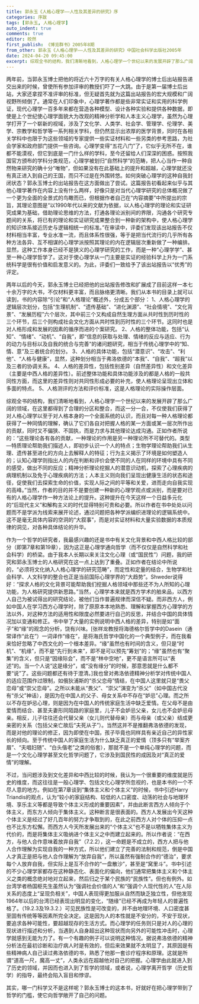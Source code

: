 ```yaml
---
title: 郭永玉《人格心理学——人性及其差异的研究》序
categories: 序跋
tags: [郭永玉, 人格心理学]
auto_indent: true
comments: true
editor: 皎然
first_publish: 《博览群书》2005年8期
from_other: 郭永玉《人格心理学——人性及其差异的研究》中国社会科学出版社2005年
date: 2024-04-20 09:45:00
excerpt: 综观全书的结构，我们清晰地看到，人格心理学一个世纪以来的发展开辟了那么广阔的领域，在这里都得到了合理的分区和整合，而这一分一合，不仅使我们获得了对人格心理学以至于对人格本身的一个全面系统的认识，而且对每一种人格理论都获得了一种同情的理解，确认了它们各自对把握人格的某一方面或某一层次所作出的贡献，同时又不偏狭、不固执，而是力求与其他理论达成沟通。正如作者所说的：“这些理论各有各的贡献，一种理论的作用是另一种理论所不可替代的。类型—特质理论帮助我们描述人，即初步认识一个人的特点；生物学理论帮助我们从生理、遗传甚至进化的方向上去解释人的特征；行为主义揭示了环境是如何塑造人的；认知心理学则指出人的内在判断和评价会使不同的人在同样的环境中具有不同的感受，做出不同的反应；精神分析理论挖掘人的潜意识动机，探索了心理疾病的病理机制以及免于心理疾病的方法；人本主义则向我们呈现出健康生活的状态和途径，促使我们去探索生命的价值，实现人际之间的平等和关爱，进而走向自我实现的高峰。”当然，作者的目的并不是要创建一种新的心理学观点或派别，而是要对已有的人格心理学作一种方法论上的提升。这种提升在今天这样一个日益多元化的“后现代主义”和解构主义的时代显得特别可贵和必要。所以作者在书中处处以问题而不是学派为线索来展开论述，通过问题把各种学派编织进理论的逻辑系统中。这不是毫无具体内容的空洞的“大叙事”，而是对实证材料和大量实验数据的本质规律的洞见，对各种具体结论的升华。
---
```

两年前，当郭永玉博士把他的将近六十万字的有关人格心理学的博士后出站报告递交出来的时候，曾使所有参加评审的教授们吓了一大跳。由于是第一届博士后出站，大家还拿捏不准评审的标准，但无疑首先就为这篇出站报告的宏大规模和广阔视野所倾倒了。通常在人们印象中，心理学著作都是些非常实证和实用的科学例证，现代心理学一百多年来都在营造各种模型、设计各种实验和提供各种数据，即使是上个世纪使心理学面貌大为改观的精神分析学和人本主义心理学，虽然为心理学打开了一个崭新的视域，涉及了文化学、人类学、社会学、管理学、伦理学、美学、宗教学和哲学等一系列相关学科，但仍然显示出浓厚的医学背景，同时在各相关学科中也限于为这些领域的专家提供一些实证材料和一些另类的参考思路，为社会学家和政府部门提供一些咨询。心理学变得“五花八门”了，它似乎无所不在，谁都不能漠视，但它到底是一门什么样的学科，至今还留给人们深深的困惑。按照我国官方颁布的学科分类规范，心理学被划归“自然科学”的范畴，把人心当作一种自然物来研究的确十分“唯物”，但如果没有在此基础上的提升和超越，心理学就还没有真正进入到自己的王国，而只不过是在外围转悠。如何突破心理学的这种自我封闭状态？郭永玉博士的出站报告在这方面做出了尝试。这篇报告初看起来似乎与其他心理学著作在内容上没有什么两样，好像只是对当代心理学研究的总体概况做了一个更为全面的全景式的鸟瞰而已，但根据作者自己在“内容摘要”中所提出的宗旨，其理论意图是“以1990年代以来的文献为依据，以人格心理学的理论和实证研究成果为基础，借助理论思维的方法，打通各理论派别间的界限，沟通各个研究专题间的关系，将已有的理论和实证研究成果整合到一种新的架构中，使人格心理学的知识体系接近历史与逻辑相统一的标准。”在审读中，评委们发现该出站报告不仅材料相当丰富，专业水准一流，而且体系性很强，等于是把当代流行的几乎所有各种方法各异、互不相谋的心理学派按照其理论的内在逻辑层次重新做了一种编排。显然，这种工作本身已经不是狭义的心理学研究的工作，而是一种“心理学学”、甚至一种心理学哲学了。这对于使心理学从一门主要是实证的经验科学上升为一门系统科学是很有价值和启发意义的。为此，评委们一致给予了该出站报告以“优秀”的评定。

两年以后的今天，郭永玉博士已经把他的出站报告修改和扩展成了目前这样一本七十余万字的大书，不仅材料更丰富，而且脉络更清晰。我们从本书的目录上就可以读到，书的内容除“引论”和“人格理论”概述外，分成五个部分：
1、人格心理学的逻辑层次划分，包括“生理机制”、“遗传基础”、“进化渊源”、“社会情境”、“文化背景”、“发展历程”六个层次，其中前三个又构成自然生理方面从共时性到历时性的三个环节，后三个则构成社会文化方面从共时性到历时性的三个环节。这同时也是对人格形成和发展的因素的循序而进的个案研究。
2、人格的整体功能，包括“认知”、“情绪”、“动机”、“自我”，即“信息的获取与处理、情绪的反应与适应、行为的动力与目标以及自我的统合与完善”的诸问题研究，相当于传统心理学中的“知、情、意”及三者统合的划分。
3、人格的具体功能，包括“潜意识”、“攻击”、“利他”、“人格与健康”，显然，这种划分相当于弗洛依德的“本我”、“自我”、“超我”以及三者的协调关系。
4、人格的差异性，包括性别差异（自然差异性）和文化差异（主要是中西人格的差异性）。前述整体功能和具体功能涉及的都是人格的一般共同性方面，而这里的差异性则对共同性形成必要的补充，使人格理论呈现出立体和多面的特点。
5、人格测评的方法和评价标准，这是人格理论的实际操作层面。

综观全书的结构，我们清晰地看到，人格心理学一个世纪以来的发展开辟了那么广阔的领域，在这里都得到了合理的分区和整合，而这一分一合，不仅使我们获得了对人格心理学以至于对人格本身的一个全面系统的认识，而且对每一种人格理论都获得了一种同情的理解，确认了它们各自对把握人格的某一方面或某一层次所作出的贡献，同时又不偏狭、不固执，而是力求与其他理论达成沟通。正如作者所说的：“这些理论各有各的贡献，一种理论的作用是另一种理论所不可替代的。类型—特质理论帮助我们描述人，即初步认识一个人的特点；生物学理论帮助我们从生理、遗传甚至进化的方向上去解释人的特征；行为主义揭示了环境是如何塑造人的；认知心理学则指出人的内在判断和评价会使不同的人在同样的环境中具有不同的感受，做出不同的反应；精神分析理论挖掘人的潜意识动机，探索了心理疾病的病理机制以及免于心理疾病的方法；人本主义则向我们呈现出健康生活的状态和途径，促使我们去探索生命的价值，实现人际之间的平等和关爱，进而走向自我实现的高峰。”当然，作者的目的并不是要创建一种新的心理学观点或派别，而是要对已有的人格心理学作一种方法论上的提升。这种提升在今天这样一个日益多元化的“后现代主义”和解构主义的时代显得特别可贵和必要。所以作者在书中处处以问题而不是学派为线索来展开论述，通过问题把各种学派编织进理论的逻辑系统中。这不是毫无具体内容的空洞的“大叙事”，而是对实证材料和大量实验数据的本质规律的洞见，对各种具体结论的升华。

作为一个哲学的研究者，我最感兴趣的还是书中有关文化背景和中西人格比较的部分（即第7章和第19章），因为这正是心理学通向哲学（而不仅仅是自然科学和社会科学）的桥梁。由于我本人长期以来关注文化心理（或“国民性”）问题，我的研究和郭永玉博士的人格研究在这一点上达到了重叠。正如作者在结论中所说的，“必须将文化纳入人格心理学的研究范畴”，而定性和定量的结合，生物学和社会科学、人文科学的整合也正是当前国际心理学界的“大趋势”。Shweder说得好：“探求人格的文化背景可能帮助我们挖掘人格领域中那些还不为人所知的心理功能，为人格研究提供新思路。”当然，心理学本来就是西方学术的舶来品，以西方人自己为被试得出的研究结论，被他们当作普遍规律而深信不疑。而非西方人，例如中国人在学习西方心理学时，除了原原本本地熟悉、理解和掌握西方心理学的方法以外，对这种方法的适用性和限度必然要进行自己的反思，并结合中国的具体情况加以变通和修正。书中举了大量的实例说明中西人格的差异，特别是如“面子”和“缘”的观念的分析，饶有兴味。[张祥龙教授将海德格尔哲学中的Dasein（通常译作“此在”）一词译作“缘在”，是将海氏哲学中国化的一个典型例子，而在我看来恰好忽略了中西文化的一个根本差异。“缘”虽然也有时间的含义，但只是“时机”、“机缘”，而不是“先行到未来”，即不是可以预先“筹划”的；“缘”虽然也有“聚集”的含义，但只是“因缘际会”，而不是“林中空地”，更不是语言所可以“表述”的。当一个人说“这是缘分”，或“没有缘分”的时候，那意思就是什么都不要“说”了。这些问题都还有待于澄清。]我也曾对弗洛依德精神分析学对传统中国人的适应范围作过限制，如俄狄浦斯的“杀父恋母”情结，在中国人这里就只是“畏父恋母”或“崇父恋母”。之所以未能从“畏父”、“崇父”演变为“杀父”（如中国古代没有“杀父”神话），是因为在中国人的父子、母女关系中不存在“妒忌”心理。而之所以不存在妒忌心理，则是因为在中国人的传统家庭生活中缺乏爱情。在父母不是由爱情而结合、甚至夫妻形同陌路的家庭里，儿子不会妒忌父亲，女儿也不会妒忌母亲。相反，儿子往往还会代替父亲（女儿则代替母亲）而与母亲（或父亲）结成更亲密的关系（包括父亲亡故后“夫死从子”）。当然这并不是推翻弗洛依德的发现，而是对他的理论的修正，因为即使在中国，孩子毕竟也同样具有亲近自己的异性家长的倾向。至于传统中国人的家庭生活为什么缺乏真正的爱情（顶多只有“举案齐眉”、“夫唱妇随”、“白头偕老”之类的俗套），那就不是一个单纯心理学的问题，而是一个文化心理学甚至文化哲学问题了，它涉及到国民性的成因及对“真正的爱情”的理解。

不过，当问题涉及到文化差异和中西比较的时候，我认为一个很重要的维度就是历史的维度，而这往往是一般心理学、包括文化心理学所忽视的，也是本书的一个不尽人意的地方。例如在第7章谈到“集体主义和个体主义”的时候，书中引述Harry Triandis的观点，认为“较小的家庭结构、较低的人口密度、动荡的社会与地理环境、享乐主义等都是导致个体主义形成的重要因素”，并由此断言西方人倾向于个体主义，而东方人倾向于集体主义。这种断言是很表面的。西方人发展出今天这种个体主义是经过了好几百年的努力才争取到的，在此之前西方人对个体的压抑一点也不比东方松懈。而西方人今天所发展出来的“个体主义”也不是以牺牲集体主义为代价的，而是将集体主义吸纳进个体主义之中而建立起来的。所以作者说：“在西方，与他人合作意味着放弃自我”（7.2.2），这一命题是不成立的，西方人把与他人合作理解为实现自我的一种方式，所以他们建立了完善的法制和规范，倒是中国人才真正是把与他人合作理解为“放弃自我”，所以虽然有强制合作的“德治”，要求每个人放弃自我，但实际上是互不合作的“一盘散沙”，甚至是“窝里斗”。书中引述的不少心理学家都存在这种静态化、表面化的偏向，他们通常把集体主义和个体主义之类的概念绝对地对立起来，然后归之于某个民族的“民族性”。但也有例外。如台湾学者杨国枢先生虽然认为“强调社会价值的人”和“强调个人现代性的人”在人际关系的态度上“呈现负相关”，中国人表现得更加服从自然而缺乏独立性，但他发现1964年以后的台湾已经表现出明显的变化，“随缘”已经不再成为年轻人的普遍性格了。（19.2.3及19.3.2.）可见民族性是可改变的，并不由地理环境、人口密度甚至固有传统等等因素所完全决定。这是因为人的本性就是不安分的，不安于现状，要追求各种可能性，要超越现存的生活方式。而心理学的任务则只是对人的心理的现状进行描述和分析，当遇到人自身超出这种现状而向另外的可能性冲击时，心理学就感到无能为力了。有一个有趣的例子可以说明这种情况。据说弗洛依德的精神分析法在最初诊断和治疗病人时是有效的，但后来效果就不太明显了，其原因是有些精神病人自己读过弗洛依德的书，熟悉了他那一套诊疗程序和原理。这就是所谓“道高一尺，魔高一丈”，人类永远在超越他对自己的把握。心理学由此就进入到了历史的领域，并因而也进入到了哲学的领域，或者说，心理学离开哲学（历史哲学）的指导，最终会陷入盲目和悖谬。

其实，哪一门科学又不是这样呢？郭永玉博士的这本书，好就好在把心理学带到了哲学的门槛，使它向哲学敞开了自己的问题。
